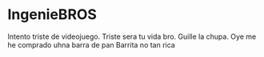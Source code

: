 # IngenieBROS
Intento triste de videojuego.
Triste sera tu vida bro.
Guille la chupa.
Oye me he comprado uhna barra de pan
Barrita no tan rica